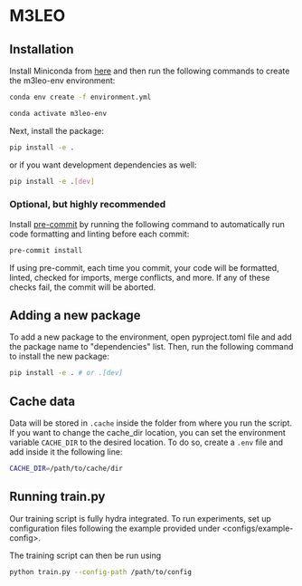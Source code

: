 # M3LEO

## Installation

Install Miniconda from [here](https://docs.conda.io/en/latest/miniconda.html) and then run the following commands to create the m3leo-env environment:

```bash
conda env create -f environment.yml

conda activate m3leo-env
```

Next, install the package:

```bash
pip install -e .
```

or if you want development dependencies as well:

```bash
pip install -e .[dev]
```

### Optional, but highly recommended

Install [pre-commit](https://pre-commit.com/) by running the following command to automatically run code formatting and linting before each commit:

```bash
pre-commit install
```

If using pre-commit, each time you commit, your code will be formatted, linted, checked for imports, merge conflicts, and more. If any of these checks fail, the commit will be aborted.

## Adding a new package

To add a new package to the environment, open pyproject.toml file and add the package name to "dependencies" list. Then, run the following command to install the new package:

```bash
pip install -e . # or .[dev]
```

## Cache data
Data will be stored in `.cache` inside the folder from where you run the script. If you want to change the cache_dir location, you can set the environment variable `CACHE_DIR` to the desired location. To do so, create a `.env` file and add inside it the following line:

```bash
CACHE_DIR=/path/to/cache/dir
```

## Running train.py
Our training script is fully hydra integrated. To run experiments, set up configuration files following the example provided under <configs/example-config>.

The training script can then be run using

```bash
python train.py --config-path /path/to/config
```